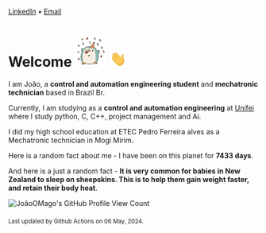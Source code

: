 [LinkedIn](https://www.linkedin.com/in/joão-pedro-gozzoli-b95641301/) &bull;
[Email](joaopedrogozzoli@gmail.com)

# Welcome <img src="happy.gif" height="64px" /> <img src="wave.gif" height="32px" />

I am João, a  **control and automation engineering student** and **mechatronic technician** based in Brazil Br.

Currently, I am studying as a **control and automation engineering** at [Unifei](https://unifei.edu.br) where I study python, C, C++, project management and Ai.

I did my high school education at ETEC Pedro Ferreira alves as a Mechatronic technician in Mogi Mirim.

Here is a random fact about me - I have been on this planet for **7433 days**.

And here is a just a random fact -  **It is very common for babies in New Zealand to sleep on sheepskins. This is to help them gain weight faster, and retain their body heat**.

![JoãoOMago's GitHub Profile View Count](https://komarev.com/ghpvc/?username=JoaoOMago)

<sub>Last updated by Github Actions on 06 May, 2024.</sub>
